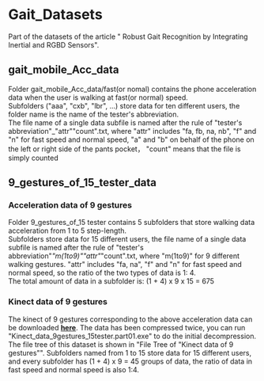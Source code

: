 # Gait_Datasets
Part of the datasets of the  article " Robust Gait Recognition by Integrating Inertial and RGBD Sensors".  
## gait_mobile_Acc_data
Folder gait_mobile_Acc_data/fast(or nomal) contains the phone acceleration data when the user is walking at fast(or normal) speed.   
Subfolders ("aaa", "cxb", "lbr", ...) store data for ten different users, the folder name is the name of the tester's abbreviation.   
The file name of a single data subfile is named after the rule of "tester's abbreviation"_"attr""count".txt, where "attr" includes "fa, fb, na, nb", "f" and "n" for fast speed and normal speed, "a" and "b" on behalf of the phone on the left or right side of the pants pocket， "count" means that the file is simply counted
## 9_gestures_of_15_tester_data
### Acceleration data of 9 gestures
Folder 9_gestures_of_15 tester contains 5 subfolders that store walking data acceleration from 1 to 5 step-length.  
Subfolders store data for 15 different users, the file name of a single data subfile is named after the rule of "tester's abbreviation"_"m(1to9)""attr"_"count".txt, where "m(1to9)" for 9 different walking gestures. "attr" includes "fa, na", "f" and "n" for fast speed and normal speed, so the ratio of the two types of data is 1: 4.  
The total amount of data in a subfolder is: (1 + 4) x 9 x 15 = 675
### Kinect data of 9 gestures
The kinect of 9 gestures corresponding to the above acceleration data can be downloaded [**here**](https://pan.baidu.com/s/1hszgWJE). The data has been compressed twice,  you can run "Kinect_data_9gestures_15tester.part01.exe" to do the initial decompression.  
The file tree of this dataset is shown in "File Tree of "Kinect data of 9 gestures"". Subfolders named from 1 to 15 store data for 15 different users, and every subfolder has (1 + 4) x 9 = 45 groups of data, the ratio of data in fast speed and normal speed is also 1:4.
